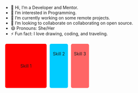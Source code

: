 - 👋 Hi, I’m a Developer and Mentor.
- 👀 I’m interested in Programming.
- 🌱 I’m currently working on some remote projects.
- 💞️ I’m looking to collaborate on collaborating on open source.
- 😄 Pronouns: She/Her
- ⚡ Fun fact: I love drawing, coding, and traveling.

<div style="display: flex; flex-wrap: wrap;">
  <div style="background-color: red; padding: 50px; margin: 5px; border-radius: 5px;">
    <p>Skill 1</p>
  </div>
  <div style="background-color: #00ccff; padding: 10px; margin: 5px; border-radius: 5px;">
    <p>Skill 2</p>
  </div>
  <div style="background-color: #ff6666; padding: 10px; margin: 5px; border-radius: 5px;">
    <p>Skill 3</p>
  </div>
</div>

<!---
ZahraaaRezaeiii/ZahraaaRezaeiii is a ✨ special ✨ repository because its `README.md` (this file) appears on your GitHub profile.
You can click the Preview link to take a look at your changes.
--->
